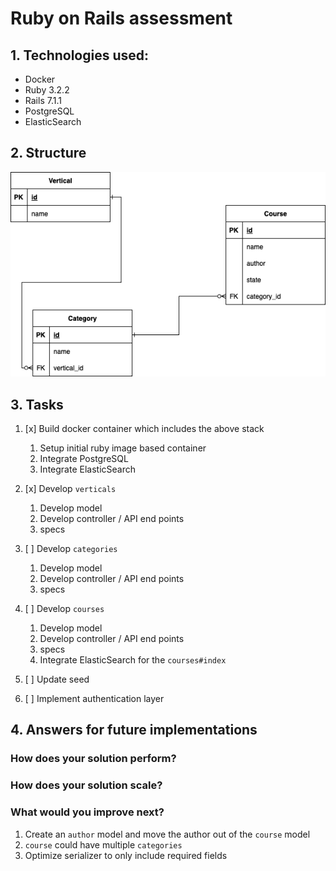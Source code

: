 # Ruby on Rails assessment

## 1. Technologies used:

- Docker
- Ruby 3.2.2
- Rails 7.1.1
- PostgreSQL
- ElasticSearch

## 2. Structure

![db structure](docs/swivel-rails-db.drawio.png)

## 3. Tasks

1. [x] Build docker container which includes the above stack
    1. Setup initial ruby image based container
    2. Integrate PostgreSQL
    3. Integrate ElasticSearch

2. [x] Develop `verticals`
    1. Develop model
    2. Develop controller / API end points
    3. specs

3. [ ] Develop `categories`
    1. Develop model
    2. Develop controller / API end points
    3. specs

4. [ ] Develop `courses`
    1. Develop model
    2. Develop controller / API end points
    3. specs
    4. Integrate ElasticSearch for the `courses#index` 

5. [ ] Update seed

6. [ ] Implement authentication layer

## 4. Answers for future implementations

### How does your solution perform? 
### How does your solution scale?
### What would you improve next?
1. Create an `author` model and move the author out of the `course` model
2. `course` could have multiple `categories`
3. Optimize serializer to only include required fields

